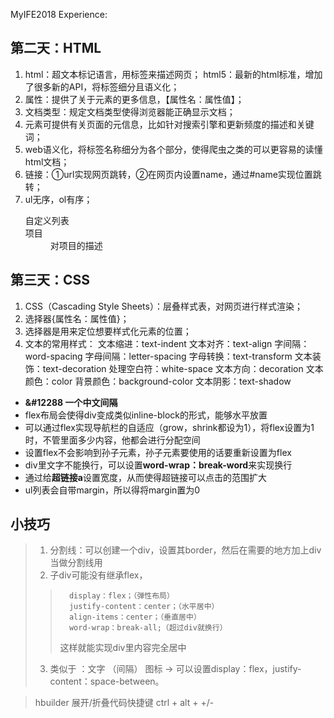  MyIFE2018 Experience:
 ## 第二天：HTML
   1. html：超文本标记语言，用标签来描述网页；
     html5：最新的html标准，增加了很多新的API，将标签细分且语义化；
   2. 属性：提供了关于元素的更多信息，【属性名：属性值】；
   3. 文档类型：规定文档类型使得浏览器能正确显示文档；
   4. <meta> 元素可提供有关页面的元信息，比如针对搜索引擎和更新频度的描述和关键词；
   5. web语义化，将标签名称细分为各个部分，使得爬虫之类的可以更容易的读懂html文档；
   6. 链接<a href=""></a>：①url实现网页跳转，②在网页内设置name，通过#name实现位置跳转；
   7. ul无序，ol有序；
      <dl>自定义列表
       <dt>项目</dt>
       <dd>对项目的描述</dd>
      </dl>
    
## 第三天：CSS 
   1. CSS（Cascading Style Sheets）：层叠样式表，对网页进行样式渲染；
   2. 选择器{属性名：属性值}；
   3. 选择器是用来定位想要样式化元素的位置；
   4. 文本的常用样式：
       文本缩进：text-indent
       文本对齐：text-align
       字间隔：word-spacing
       字母间隔：letter-spacing
       字母转换：text-transform
       文本装饰：text-decoration
       处理空白符：white-space
       文本方向：decoration
       文本颜色：color
       背景颜色：background-color
       文本阴影：text-shadow
       
- **&#12288 一个中文间隔**
- flex布局会使得div变成类似inline-block的形式，能够水平放置
- 可以通过flex实现导航栏的自适应（grow，shrink都设为1），将flex设置为1时，不管里面多少内容，他都会进行分配空间
- 设置flex不会影响到孙子元素，孙子元素要使用的话要重新设置为flex
- div里文字不能换行，可以设置**word-wrap：break-word**来实现换行
- 通过给**超链接a**设置宽度，从而使得超链接可以点击的范围扩大
- ul列表会自带margin，所以得将margin置为0


## 小技巧
> 1. 分割线：可以创建一个div，设置其border，然后在需要的地方加上div当做分割线用
> 2. 子div可能没有继承flex，
>>       display：flex；（弹性布局）
>>       justify-content：center；（水平居中）
>>       align-items：center；（垂直居中）
>>       word-wrap：break-all;（超过div就换行）
>>  这样就能实现div里内容完全居中
> 3. 类似于 ：文字 （间隔） 图标 → 可以设置display：flex，justify-content：space-between。

> hbuilder 展开/折叠代码快捷键 ctrl + alt + +/- 
